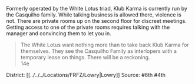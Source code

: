 Formerly operated by the White Lotus triad, Klub Karma is currently run by the Casquilho family. While talking business is allowed there, violence is not. There are private rooms up on the second floor for discreet meetings. Getting access to one of the private rooms requires talking with the manager and convincing them to let you in.  

> The White Lotus want nothing more than to take back Klub Karma for themselves. They see the Casquilho Family as interlopers with a temporary lease on things. There will be a reckoning.  
> 14e

District: [[../../../Locations/FRFZ/Lowry|Lowry]]
Source: #6th #4th